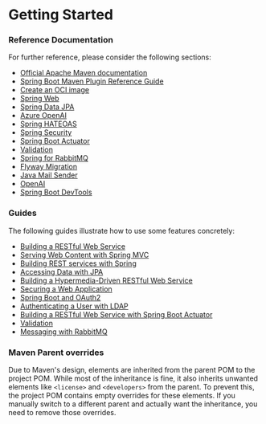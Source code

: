 # Getting Started

### Reference Documentation
For further reference, please consider the following sections:

* [Official Apache Maven documentation](https://maven.apache.org/guides/index.html)
* [Spring Boot Maven Plugin Reference Guide](https://docs.spring.io/spring-boot/3.3.5/maven-plugin)
* [Create an OCI image](https://docs.spring.io/spring-boot/3.3.5/maven-plugin/build-image.html)
* [Spring Web](https://docs.spring.io/spring-boot/3.3.5/reference/web/servlet.html)
* [Spring Data JPA](https://docs.spring.io/spring-boot/3.3.5/reference/data/sql.html#data.sql.jpa-and-spring-data)
* [Azure OpenAI](https://docs.spring.io/spring-ai/reference/api/chat/azure-openai-chat.html)
* [Spring HATEOAS](https://docs.spring.io/spring-boot/3.3.5/reference/web/spring-hateoas.html)
* [Spring Security](https://docs.spring.io/spring-boot/3.3.5/reference/web/spring-security.html)
* [Spring Boot Actuator](https://docs.spring.io/spring-boot/3.3.5/reference/actuator/index.html)
* [Validation](https://docs.spring.io/spring-boot/3.3.5/reference/io/validation.html)
* [Spring for RabbitMQ](https://docs.spring.io/spring-boot/3.3.5/reference/messaging/amqp.html)
* [Flyway Migration](https://docs.spring.io/spring-boot/3.3.5/how-to/data-initialization.html#howto.data-initialization.migration-tool.flyway)
* [Java Mail Sender](https://docs.spring.io/spring-boot/3.3.5/reference/io/email.html)
* [OpenAI](https://docs.spring.io/spring-ai/reference/api/chat/openai-chat.html)
* [Spring Boot DevTools](https://docs.spring.io/spring-boot/3.3.5/reference/using/devtools.html)

### Guides
The following guides illustrate how to use some features concretely:

* [Building a RESTful Web Service](https://spring.io/guides/gs/rest-service/)
* [Serving Web Content with Spring MVC](https://spring.io/guides/gs/serving-web-content/)
* [Building REST services with Spring](https://spring.io/guides/tutorials/rest/)
* [Accessing Data with JPA](https://spring.io/guides/gs/accessing-data-jpa/)
* [Building a Hypermedia-Driven RESTful Web Service](https://spring.io/guides/gs/rest-hateoas/)
* [Securing a Web Application](https://spring.io/guides/gs/securing-web/)
* [Spring Boot and OAuth2](https://spring.io/guides/tutorials/spring-boot-oauth2/)
* [Authenticating a User with LDAP](https://spring.io/guides/gs/authenticating-ldap/)
* [Building a RESTful Web Service with Spring Boot Actuator](https://spring.io/guides/gs/actuator-service/)
* [Validation](https://spring.io/guides/gs/validating-form-input/)
* [Messaging with RabbitMQ](https://spring.io/guides/gs/messaging-rabbitmq/)

### Maven Parent overrides

Due to Maven's design, elements are inherited from the parent POM to the project POM.
While most of the inheritance is fine, it also inherits unwanted elements like `<license>` and `<developers>` from the parent.
To prevent this, the project POM contains empty overrides for these elements.
If you manually switch to a different parent and actually want the inheritance, you need to remove those overrides.

